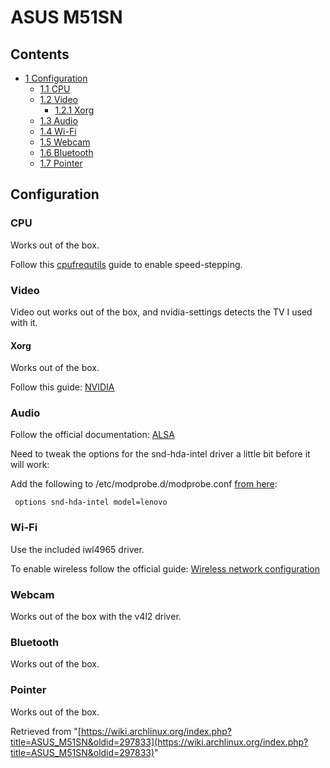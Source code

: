 # ASUS M51SN

## Contents

*   [1 Configuration](#Configuration)
    *   [1.1 CPU](#CPU)
    *   [1.2 Video](#Video)
        *   [1.2.1 Xorg](#Xorg)
    *   [1.3 Audio](#Audio)
    *   [1.4 Wi-Fi](#Wi-Fi)
    *   [1.5 Webcam](#Webcam)
    *   [1.6 Bluetooth](#Bluetooth)
    *   [1.7 Pointer](#Pointer)

## Configuration

### CPU

Works out of the box.

Follow this [cpufrequtils](/index.php/Cpufrequtils "Cpufrequtils") guide to enable speed-stepping.

### Video

Video out works out of the box, and nvidia-settings detects the TV I used with it.

#### Xorg

Works out of the box.

Follow this guide: [NVIDIA](/index.php/NVIDIA "NVIDIA")

### Audio

Follow the official documentation: [ALSA](/index.php/ALSA "ALSA")

Need to tweak the options for the snd-hda-intel driver a little bit before it will work:

Add the following to /etc/modprobe.d/modprobe.conf [from here](http://gentoo-wiki.com/HARDWARE_Asus_M51Sn):

```
 options snd-hda-intel model=lenovo

```

### Wi-Fi

Use the included iwl4965 driver.

To enable wireless follow the official guide: [Wireless network configuration](/index.php/Wireless_network_configuration "Wireless network configuration")

### Webcam

Works out of the box with the v4l2 driver.

### Bluetooth

Works out of the box.

### Pointer

Works out of the box.

Retrieved from "[https://wiki.archlinux.org/index.php?title=ASUS_M51SN&oldid=297833](https://wiki.archlinux.org/index.php?title=ASUS_M51SN&oldid=297833)"